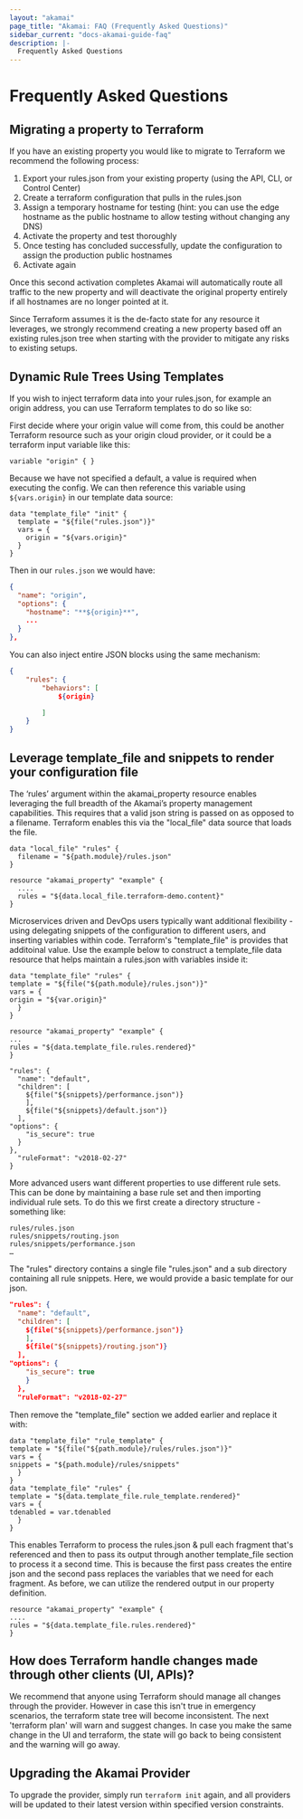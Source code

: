 ```yaml
---
layout: "akamai"
page_title: "Akamai: FAQ (Frequently Asked Questions)"
sidebar_current: "docs-akamai-guide-faq"
description: |-
  Frequently Asked Questions
---
```


# Frequently Asked Questions

## Migrating a property to Terraform

If you have an existing property you would like to migrate to Terraform we recommend the following process:

1. Export your rules.json from your existing property (using the API, CLI, or Control Center)
2. Create a terraform configuration that pulls in the rules.json
3. Assign a temporary hostname for testing (hint: you can use the edge hostname as the public hostname to allow testing without changing any DNS)
4. Activate the property and test thoroughly
5. Once testing has concluded successfully, update the configuration to assign the production public hostnames
6. Activate again

Once this second activation completes Akamai will automatically route all traffic to the new property and will deactivate the original property entirely if all hostnames are no longer pointed at it.

Since Terraform assumes it is the de-facto state for any resource it leverages, we strongly recommend creating a new property based off an existing rules.json tree when starting with the provider to mitigate any risks to existing setups. 

## Dynamic Rule Trees Using Templates

If you wish to inject terraform data into your rules.json, for example an origin address, you can use Terraform templates to do so like so:

First decide where your origin value will come from, this could be another Terraform resource such as your origin cloud provider, or it could be a terraform input variable like this:

```hcl
variable "origin" { }
```

Because we have not specified a default, a value is required when executing the config. We can then reference this variable using `${vars.origin}` in our template data source:

```hcl
data "template_file" "init" {
  template = "${file("rules.json")}"
  vars = {
    origin = "${vars.origin}"
  }
}
```

Then in our `rules.json` we would have:

```json
{
  "name": "origin",
  "options": {
    "hostname": "**${origin}**",
    ...
  }
},
```

You can also inject entire JSON blocks using the same mechanism:

```json
{
	"rules": {
		"behaviors": [
    		${origin}

	    ]
	}
}
```

## Leverage template_file and snippets to render your configuration file

The ‘rules’ argument within the akamai_property resource enables leveraging the full breadth of the Akamai’s property management capabilities. This requires that a valid json string is passed on as opposed to a filename. Terraform enables this via the "local_file" data source that loads the file.

```hcl
data "local_file" "rules" {
  filename = "${path.module}/rules.json"
}
 
resource "akamai_property" "example" {
  ....
  rules = "${data.local_file.terraform-demo.content}"
}
```

Microservices driven and DevOps users typically want additional flexibility - using delegating snippets of the configuration to different users, and inserting variables within code. Terraform's "template_file" is provides that additoinal value. Use the example below to construct a template_file data resource that helps maintain a rules.json with variables inside it:

```hcl
data "template_file" "rules" {
template = "${file("${path.module}/rules.json")}"
vars = {
origin = "${var.origin}"
  }
}
 
resource "akamai_property" "example" {
...
rules = "${data.template_file.rules.rendered}"
}

"rules": {
  "name": "default",
  "children": [
    ${file("${snippets}/performance.json")}
    ],
    ${file("${snippets}/default.json")}
  ],
"options": {
    "is_secure": true
  }
},
  "ruleFormat": "v2018-02-27"
}
```

More advanced users want different properties to use different rule sets. This can be done by maintaining a base rule set and then importing individual rule sets. To do this we first create a directory structure - something like:

```dir
rules/rules.json
rules/snippets/routing.json
rules/snippets/performance.json
…
```

The "rules" directory contains a single file "rules.json" and a sub directory containing all rule snippets. Here, we would provide a basic template for our json.

```json
"rules": {
  "name": "default",
  "children": [
    ${file("${snippets}/performance.json")}
    ],
    ${file("${snippets}/routing.json")}
  ],
"options": {
    "is_secure": true
    }
  },
  "ruleFormat": "v2018-02-27"
```
Then remove the "template_file" section we added earlier and replace it with:

```hcl
data "template_file" "rule_template" {
template = "${file("${path.module}/rules/rules.json")}"
vars = {
snippets = "${path.module}/rules/snippets"
  }
}
data "template_file" "rules" {
template = "${data.template_file.rule_template.rendered}"
vars = {
tdenabled = var.tdenabled
  }
}
```

This enables Terraform to process the rules.json & pull each fragment that's referenced and then to pass its output through another template_file section to process it a second time. This is because the first pass creates the entire json and the second pass replaces the variables that we need for each fragment. As before, we can utilize the rendered output in our property definition.

```hcl
resource "akamai_property" "example" {
....
rules = "${data.template_file.rules.rendered}"
}
```

## How does Terraform handle changes made through other clients (UI, APIs)?
We recommend that anyone using Terraform should manage all changes through the provider. However in case this isn't true in emergency scenarios, the terraform state tree will become inconsistent. The next 'terraform plan' will warn and suggest changes. In case you make the same change in the UI and terraform, the state will go back to being consistent and the warning will go away.

## Upgrading the Akamai Provider

To upgrade the provider, simply run `terraform init` again, and all providers will be updated to their latest version within specified version constraints.
